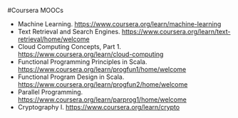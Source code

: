 #Coursera MOOCs
- Machine Learning. https://www.coursera.org/learn/machine-learning
- Text Retrieval and Search Engines. https://www.coursera.org/learn/text-retrieval/home/welcome
- Cloud Computing Concepts, Part 1. https://www.coursera.org/learn/cloud-computing
- Functional Programming Principles in Scala. https://www.coursera.org/learn/progfun1/home/welcome
- Functional Program Design in Scala. https://www.coursera.org/learn/progfun2/home/welcome
- Parallel Programming. https://www.coursera.org/learn/parprog1/home/welcome
- Cryptography I. https://www.coursera.org/learn/crypto
